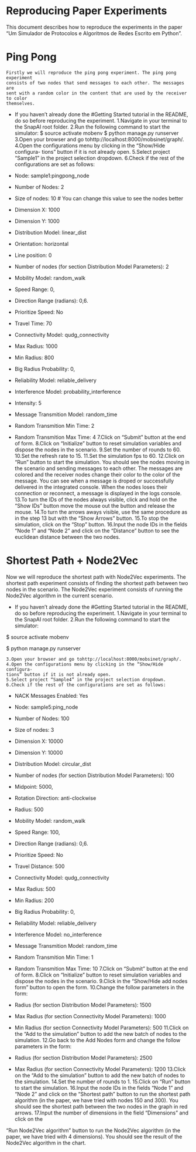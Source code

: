 # Reproducing Paper Experiments

This document describes how to reproduce the experiments in the paper “Um
Simulador de Protocolos e Algoritmos de Redes Escrito em Python”.

# Ping Pong

```
Firstly we will reproduce the ping pong experiment. The ping pong experiment
consists of two nodes that send messages to each other. The messages are
sent with a random color in the content that are used by the receiver to color
themselves.
```
- If you haven’t already done the #Getting Started tutorial in the
    README, do so before reproducing the experiment.
1.Navigate in your terminal to the SnapAI root folder.
2.Run the following command to start the simulator:
$ source activate mobenv
$ python manage.py runserver
3.Open your browser and go tohttp://localhost:8000/mobsinet/graph/.
4.Open the configurations menu by clicking in the “Show/Hide configura-
tions” button if it is not already open.
5.Select project “Sample1” in the project selection dropdown.
6.Check if the rest of the configurations are set as follows:
- Node: sample1:pingpong_node
- Number of Nodes: 2
- Size of nodes: 10 # You can change this value to see the nodes better
- Dimension X: 1000
- Dimension Y: 1000
- Distribution Model: linear_dist
- Orientation: horizontal
- Line position: 0
- Number of nodes (for section Distribution Model Parameters): 2
- Mobility Model: random_walk
- Speed Range: 0,
- Direction Range (radians): 0,6.
- Prioritize Speed: No
- Travel Time: 70
- Connectivity Model: qudg_connectivity
- Max Radius: 1000
- Min Radius: 800
- Big Radius Probability: 0,
- Reliability Model: reliable_delivery
- Interference Model: probability_interference
- Intensity: 5


- Message Transmition Model: random_time
- Random Transmition Min Time: 2
- Random Transmition Max Time: 4
7.Click on “Submit” button at the end of form.
8.Click on “Initialize” button to reset simulation variables and dispose the
nodes in the scenario.
9.Set the number of rounds to 60.
10.Set the refresh rate to 15.
11.Set the simulation fps to 60.
12.Click on “Run” button to start the simulation. You should see the nodes
moving in the scenario and sending messages to each other. The messages
are colored and the receiver nodes change their color to the color of the
message. You can see when a message is droped or successfully delivered in
the integrated console. When the nodes loses their connection or reconnect,
a message is displayed in the logs console.
13.To turn the IDs of the nodes always visible, click and hold on the “Show
IDs” button move the mouse out the button and release the mouse.
14.To turn the arrows aways visible, use the same procedure as in the step
13 but with the “Show Arrows” button.
15.To stop the simulation, click on the “Stop” button.
16.Input the node IDs in the fields “Node 1” and “Node 2” and click on the
“Distance” button to see the euclidean distance between the two nodes.

# Shortest Path + Node2Vec

Now we will reproduce the shortest path with Node2Vec experiments. The
shortest path experiment consists of finding the shortest path between two nodes
in the scenario. The Node2Vec experiment consists of running the Node2Vec
algorithm in the current scenario.

- If you haven’t already done the #Getting Started tutorial in the
    README, do so before reproducing the experiment.
1.Navigate in your terminal to the SnapAI root folder.
2.Run the following command to start the simulator:

$ source activate mobenv

$ python manage.py runserver

```
3.Open your browser and go tohttp://localhost:8000/mobsinet/graph/.
4.Open the configurations menu by clicking in the “Show/Hide configura-
tions” button if it is not already open.
5.Select project “Sample4” in the project selection dropdown.
6.Check if the rest of the configurations are set as follows:
```
- NACK Messages Enabled: Yes
- Node: sample5:ping_node


- Number of Nodes: 100
- Size of nodes: 3
- Dimension X: 10000
- Dimension Y: 10000
- Distribution Model: circular_dist
- Number of nodes (for section Distribution Model Parameters): 100
- Midpoint: 5000,
- Rotation Direction: anti-clockwise
- Radius: 500
- Mobility Model: random_walk
- Speed Range: 100,
- Direction Range (radians): 0,6.
- Prioritize Speed: No
- Travel Distance: 500
- Connectivity Model: qudg_connectivity
- Max Radius: 500
- Min Radius: 200
- Big Radius Probability: 0,
- Reliability Model: reliable_delivery
- Interference Model: no_interference
- Message Transmition Model: random_time
- Random Transmition Min Time: 1
- Random Transmition Max Time: 10
7.Click on “Submit” button at the end of form.
8.Click on “Initialize” button to reset simulation variables and dispose the
nodes in the scenario.
9.Click in the “Show/Hide add nodes form” button to open the form.
10.Change the follow parameters in the form:
- Radius (for section Distribution Model Parameters): 1500
- Max Radius (for section Connectivity Model Parameters): 1000
- Min Radius (for section Connectivity Model Parameters): 500
11.Click on the “Add to the simulation” button to add the new batch of nodes
to the simulation.
12.Go back to the Add Nodes form and change the follow parameters in the
form:
- Radius (for section Distribution Model Parameters): 2500
- Max Radius (for section Connectivity Model Parameters): 1200
13.Click on the “Add to the simulation” button to add the new batch of nodes
to the simulation.
14.Set the number of rounds to 1.
15.Click on “Run” button to start the simulation.
16.Input the node IDs in the fields “Node 1” and “Node 2” and click on the
“Shortest path” button to run the shortest path algorithm (in the paper,
we have tried with nodes 150 and 300). You should see the shortest path
between the two nodes in the graph in red arrows.
17.Input the number of dimensions in the field “Dimensions” and click on the


“Run Node2Vec algorithm” button to run the Node2Vec algorithm (in the
paper, we have tried with 4 dimensions). You should see the result of the
Node2Vec algorithm in the chart.


